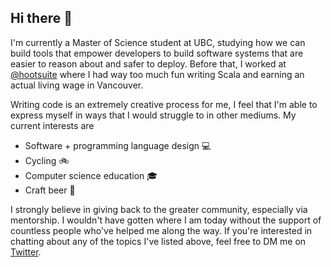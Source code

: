 ## Hi there 👋

I'm currently a Master of Science student at UBC, studying how we can build tools that empower developers to build software systems that are easier to reason about and safer to deploy. Before that, I worked at [@hootsuite](https://hootsuite.com/) where I had way too much fun writing Scala and earning an actual living wage in Vancouver.

Writing code is an extremely creative process for me, I feel that I'm able to express myself in ways that I would struggle to in other mediums. My current interests are
* Software + programming language design 💻
* Cycling 🚲
* Computer science education 🎓 
* Craft beer 🍺

I strongly believe in giving back to the greater community, especially via mentorship. I wouldn't have gotten where I am today without the support of countless people who've helped me along the way. If you're interested in chatting about any of the topics I've listed above, feel free to DM me on [Twitter](https://twitter.com/yoo_hoo_yoo).
